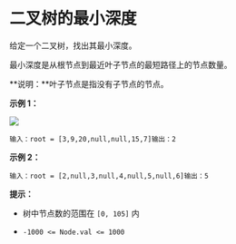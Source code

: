 # 二叉树的最小深度

给定一个二叉树，找出其最小深度。

最小深度是从根节点到最近叶子节点的最短路径上的节点数量。

**说明：**叶子节点是指没有子节点的节点。

**示例 1：**

![](https://assets.leetcode.com/uploads/2020/10/12/ex_depth.jpg)

```
输入：root = [3,9,20,null,null,15,7]输出：2
```

**示例 2：**

```
输入：root = [2,null,3,null,4,null,5,null,6]输出：5
```

**提示：**

*   树中节点数的范围在 `[0, 105]` 内

*   `-1000 <= Node.val <= 1000`
